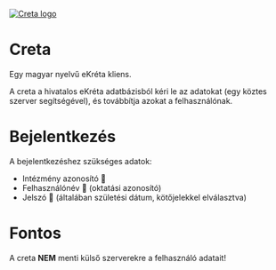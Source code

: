  [![Creta logo](http://creta.flacker.net/favicon.ico)](http://creta.flacker.net)

# Creta
Egy magyar nyelvű eKréta kliens.

A creta a hivatalos eKréta adatbázisból kéri le az adatokat (egy köztes szerver segítségével), és továbbítja azokat a felhasználónak.

# Bejelentkezés

A bejelentkezéshez szükséges adatok:
<ul>
  <li>Intézmény azonosító 🏢</li>
  <li>Felhasználónév 👤 (oktatási azonosító)</li>
  <li>Jelszó 🔑 (általában születési dátum, kötőjelekkel elválasztva)</li>
</ul>

# Fontos
A creta <b>NEM</b> menti külső szerverekre a felhasználó adatait!
